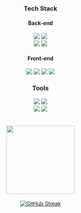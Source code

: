 <h3 align="center">Tech Stack</h3>
  <div align="center">
    <h4>Back-end</h4>
      <img src="https://img.shields.io/badge/Python-3776AB?style=flat&logo=Python&logoColor=white"> <img src="https://img.shields.io/badge/MySQL-4479A1?style=flat&logo=mysql&logoColor=white" />
      <br/>
      <img src="https://img.shields.io/badge/pandas-150458?style=flat&logo=pandas&logoColor=white" />
      <img src="https://img.shields.io/badge/Selenium-43B02A?style=flat&logo=selenium&logoColor=white" />
    <h4>Front-end</h4>
      <img src="https://img.shields.io/badge/HTML5-E34F26?style=flat&logo=html5&logoColor=white" />
      <img src="https://img.shields.io/badge/CSS3-1572B6?style=flat&logo=css3&logoColor=white" />
      <img src="https://img.shields.io/badge/JavaScript-F7DF1E?style=flat&logo=javascript&logoColor=black" />
      <img src="https://img.shields.io/badge/React-444444?style=flat&logo=react&logoColor=61DAFB" />
    <h3 align="center">Tools</h3>
      <div align="center">
        <img src="https://img.shields.io/badge/Git-F05033.svg?style=flat&logo=git&logoColor=white" />
        <img src="https://img.shields.io/badge/VSCode-2C2C32.svg?style=flat&logo=visual-studio-code&logoColor=22ABF3" />
      </div>
      <div align="center">
        <img src="https://img.shields.io/badge/GitHub-181717.svg?style=flat&logo=github&logoColor=white" />
        <img src="https://img.shields.io/badge/Figma-F24E1E.svg?style=flat&logo=figma&logoColor=white" />
      </div>
    <br/>
    <br/>
    <img align="center" style="height:180px" src="https://github-readme-stats.vercel.app/api/top-langs/?username=HUJO733&layout=compact&theme=nord&hide_border=true" />
    <br/>
    <br/>
    <a href="https://git.io/streak-stats"><img src="https://streak-stats.demolab.com?user=HUJO733&theme=vue&hide_border=true" alt="GitHub Streak" /></a>
  </div>



